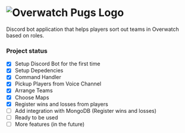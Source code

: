 # ![Overwatch Pugs Logo](https://media.discordapp.net/attachments/362749870387363841/867199378511233024/Untitled.png)
Discord bot application that helps players sort out teams in Overwatch based on roles.

### Project status

- [x] Setup Discord Bot for the first time
- [x] Setup Depedencies
- [x] Command Handler
- [x] Pickup Players from Voice Channel
- [x] Arrange Teams
- [x] Choose Maps
- [x] Register wins and losses from players
- [ ] Add integration with MongoDB (Register wins and losses)
- [ ] Ready to be used
- [ ] More features (in the future)